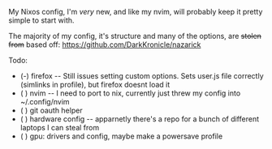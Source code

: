 My Nixos config, I'm *very* new, and like my nvim, will probably keep it pretty simple to start with.

The majority of my config, it's structure and many of the options, are ~~stolen from~~ based off:
https://github.com/DarkKronicle/nazarick

Todo:
- (-) firefox
-- Still issues setting custom options. Sets user.js file correctly (simlinks in profile), but firefox doesnt load it
- ( ) nvim
-- I need to port to nix, currently just threw my config into ~/.config/nvim
- ( ) git oauth helper
- ( ) hardware config -- apparnetly there's a repo for a bunch of different laptops I can steal from
- ( ) gpu: drivers and config, maybe make a powersave profile
